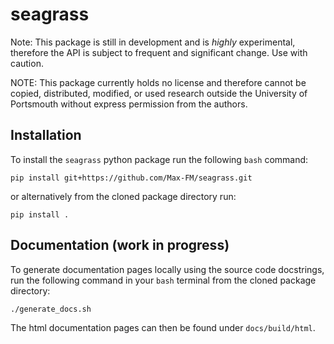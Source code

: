 # seagrass

Note: This package is still in development and is *highly* experimental, therefore the API is subject to frequent and significant change. Use with caution.

NOTE: This package currently holds no license and therefore cannot be copied, distributed, modified, or used research outside the University of Portsmouth without express permission from the authors.

## Installation
To install the `seagrass` python package run the following `bash` command:

`pip install git+https://github.com/Max-FM/seagrass.git`

or alternatively from the cloned package directory run:

`pip install .`

## Documentation (work in progress)
To generate documentation pages locally using the source code docstrings, run the following command in your `bash` terminal from the cloned package directory:

`./generate_docs.sh`

The html documentation pages can then be found under `docs/build/html`.
